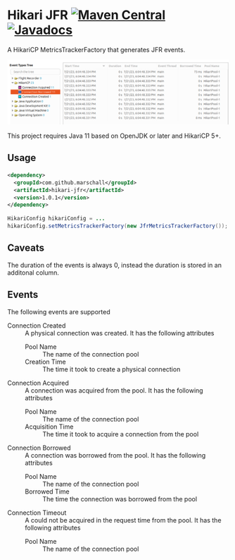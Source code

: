 Hikari JFR [![Maven Central](https://maven-badges.herokuapp.com/maven-central/com.github.marschall/hikari-jfr/badge.svg)](https://maven-badges.herokuapp.com/maven-central/com.github.marschall/hikari-jfr) [![Javadocs](https://www.javadoc.io/badge/com.github.marschall/hikari-jfr.svg)](https://www.javadoc.io/doc/com.github.marschall/hikari-jfr)
==========

A HikariCP MetricsTrackerFactory that generates JFR events.

![Flight Recording of a JUnit Test](https://github.com/marschall/hikari-jfr/blob/master/src/main/javadoc/resources/hikari-jfr.png?raw=true)

This project requires Java 11 based on OpenJDK or later and HikariCP 5+.

Usage
-----

```xml
<dependency>
  <groupId>com.github.marschall</groupId>
  <artifactId>hikari-jfr</artifactId>
  <version>1.0.1</version>
</dependency>
```

```java
HikariConfig hikariConfig = ...
hikariConfig.setMetricsTrackerFactory(new JfrMetricsTrackerFactory());
```

Caveats
-------

The duration of the events is always 0, instead the duration is stored in an additonal column.

Events
------

The following events are supported


<dl>

<dt>Connection Created</dt>
<dd>A physical connection was created. It has the following attributes
<dl>
<dt>Pool Name</dt>
<dd>The name of the connection pool</dd>
<dt>Creation Time</dt>
<dd>The time it took to create a physical connection</dd>
</dl>
</dd>

<dt>Connection Acquired</dt>
<dd>A connection was acquired from the pool. It has the following attributes
<dl>
<dt>Pool Name</dt>
<dd>The name of the connection pool</dd>
<dt>Acquisition Time</dt>
<dd>The time it took to acquire a connection from the pool</dd>
</dl>
</dd>

<dt>Connection Borrowed</dt>
<dd>A connection was borrowed from the pool. It has the following attributes
<dl>
<dt>Pool Name</dt>
<dd>The name of the connection pool</dd>
<dt>Borrowed Time</dt>
<dd>The time the connection was borrowed from the pool</dd>
</dl>
</dd>

<dt>Connection Timeout</dt>
<dd>A could not be acquired in the request time from the pool. It has the following attributes
<dl>
<dt>Pool Name</dt>
<dd>The name of the connection pool</dd>
</dl>
</dd>

</dl>

